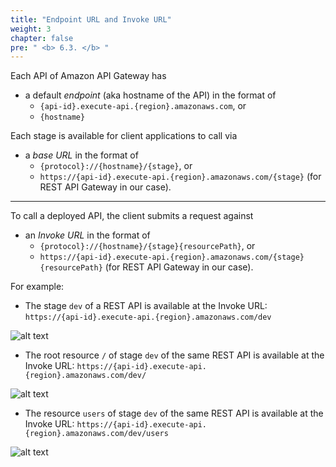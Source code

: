 ```yaml
---
title: "Endpoint URL and Invoke URL"
weight: 3
chapter: false
pre: " <b> 6.3. </b> "
---
```


Each API of Amazon API Gateway has

- a default _endpoint_ (aka hostname of the API) in the format of
  - `{api-id}.execute-api.{region}.amazonaws.com`, or
  - `{hostname}`

Each stage is available for client applications to call via

- a _base URL_ in the format of
  - `{protocol}://{hostname}/{stage}`, or
  - `https://{api-id}.execute-api.{region}.amazonaws.com/{stage}` (for REST API Gateway in our case).

---

To call a deployed API, the client submits a request against

- an _Invoke URL_ in the format of
  - `{protocol}://{hostname}/{stage}{resourcePath}`, or
  - `https://{api-id}.execute-api.{region}.amazonaws.com/{stage}{resourcePath}` (for REST API Gateway in our case).

For example:

- The stage `dev` of a REST API is available at the Invoke URL: `https://{api-id}.execute-api.{region}.amazonaws.com/dev`

![alt text](/images/workshop-2/api-gateway--invoke-url--stage.png)

- The root resource `/` of stage `dev` of the same REST API is available at the Invoke URL: `https://{api-id}.execute-api.{region}.amazonaws.com/dev/`

![alt text](/images/workshop-2/api-gateway--invoke-url--root-resource.png)

- The resource `users` of stage `dev` of the same REST API is available at the Invoke URL: `https://{api-id}.execute-api.{region}.amazonaws.com/dev/users`

![alt text](/images/workshop-2/api-gateway--invoke-url--users-resource.png)
